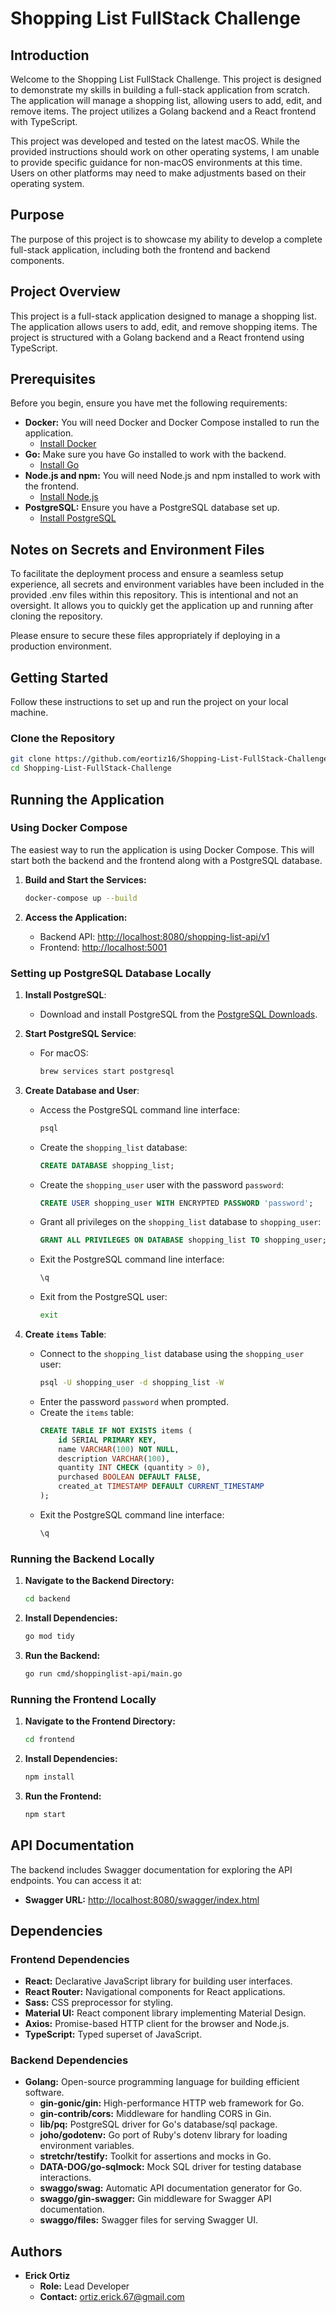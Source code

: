 
# Shopping List FullStack Challenge

## Introduction

Welcome to the Shopping List FullStack Challenge. This project is designed to demonstrate my skills in building a full-stack application from scratch. The application will manage a shopping list, allowing users to add, edit, and remove items. The project utilizes a Golang backend and a React frontend with TypeScript.

This project was developed and tested on the latest macOS. While the provided instructions should work on other operating systems, I am unable to provide specific guidance for non-macOS environments at this time. Users on other platforms may need to make adjustments based on their operating system.

## Purpose

The purpose of this project is to showcase my ability to develop a complete full-stack application, including both the frontend and backend components.

## Project Overview

This project is a full-stack application designed to manage a shopping list. The application allows users to add, edit, and remove shopping items. The project is structured with a Golang backend and a React frontend using TypeScript.

## Prerequisites

Before you begin, ensure you have met the following requirements:

- **Docker:** You will need Docker and Docker Compose installed to run the application.
    - [Install Docker](https://docs.docker.com/engine/install/)
- **Go:** Make sure you have Go installed to work with the backend.
    - [Install Go](https://go.dev/doc/install)
- **Node.js and npm:** You will need Node.js and npm installed to work with the frontend.
    - [Install Node.js](https://nodejs.org/en)
- **PostgreSQL:** Ensure you have a PostgreSQL database set up.
    - [Install PostgreSQL](https://www.postgresql.org/download/)

## Notes on Secrets and Environment Files

To facilitate the deployment process and ensure a seamless setup experience, all secrets and environment variables have been included in the provided .env files within this repository. This is intentional and not an oversight. It allows you to quickly get the application up and running after cloning the repository.

Please ensure to secure these files appropriately if deploying in a production environment.

## Getting Started

Follow these instructions to set up and run the project on your local machine.

### Clone the Repository

```sh
git clone https://github.com/eortiz16/Shopping-List-FullStack-Challenge.git
cd Shopping-List-FullStack-Challenge
```

## Running the Application

### Using Docker Compose

The easiest way to run the application is using Docker Compose. This will start both the backend and the frontend along with a PostgreSQL database.

1. **Build and Start the Services:**

    ```sh
    docker-compose up --build
    ```

2. **Access the Application:**

    - Backend API: [http://localhost:8080/shopping-list-api/v1](http://localhost:8080/shopping-list-api/v1)
    - Frontend: [http://localhost:5001](http://localhost:5001)

### Setting up PostgreSQL Database Locally

1. **Install PostgreSQL**:
   - Download and install PostgreSQL from the [PostgreSQL Downloads](https://www.postgresql.org/download/).

2. **Start PostgreSQL Service**:
   - For macOS:
     ```sh
     brew services start postgresql
     ```

3. **Create Database and User**:
   - Access the PostgreSQL command line interface:
     ```sh
     psql
     ```
   - Create the `shopping_list` database:
     ```sql
     CREATE DATABASE shopping_list;
     ```
   - Create the `shopping_user` user with the password `password`:
     ```sql
     CREATE USER shopping_user WITH ENCRYPTED PASSWORD 'password';
     ```
   - Grant all privileges on the `shopping_list` database to `shopping_user`:
     ```sql
     GRANT ALL PRIVILEGES ON DATABASE shopping_list TO shopping_user;
     ```
   - Exit the PostgreSQL command line interface:
     ```sql
     \q
     ```
   - Exit from the PostgreSQL user:
     ```sh
     exit
     ```

4. **Create `items` Table**:
   - Connect to the `shopping_list` database using the `shopping_user` user:
     ```sh
     psql -U shopping_user -d shopping_list -W
     ```
   - Enter the password `password` when prompted.
   - Create the `items` table:
     ```sql
     CREATE TABLE IF NOT EXISTS items (
         id SERIAL PRIMARY KEY,
         name VARCHAR(100) NOT NULL,
         description VARCHAR(100),
         quantity INT CHECK (quantity > 0),
         purchased BOOLEAN DEFAULT FALSE,
         created_at TIMESTAMP DEFAULT CURRENT_TIMESTAMP
     );
     ```
   - Exit the PostgreSQL command line interface:
     ```sql
     \q
     ```

### Running the Backend Locally

1. **Navigate to the Backend Directory:**

    ```sh
    cd backend
    ```

2. **Install Dependencies:**

    ```sh
    go mod tidy
    ```

3. **Run the Backend:**

    ```sh
    go run cmd/shoppinglist-api/main.go
    ```

### Running the Frontend Locally

1. **Navigate to the Frontend Directory:**

    ```sh
    cd frontend
    ```

2. **Install Dependencies:**

    ```sh
    npm install
    ```

3. **Run the Frontend:**

    ```sh
    npm start
    ```

## API Documentation

The backend includes Swagger documentation for exploring the API endpoints. You can access it at:

- **Swagger URL:** [http://localhost:8080/swagger/index.html](http://localhost:8080/swagger/index.html)

## Dependencies

### Frontend Dependencies

- **React:** Declarative JavaScript library for building user interfaces.
- **React Router:** Navigational components for React applications.
- **Sass:** CSS preprocessor for styling.
- **Material UI:** React component library implementing Material Design.
- **Axios:** Promise-based HTTP client for the browser and Node.js.
- **TypeScript:** Typed superset of JavaScript.

### Backend Dependencies

- **Golang:** Open-source programming language for building efficient software.
  - **gin-gonic/gin:** High-performance HTTP web framework for Go.
  - **gin-contrib/cors:** Middleware for handling CORS in Gin.
  - **lib/pq:** PostgreSQL driver for Go's database/sql package.
  - **joho/godotenv:** Go port of Ruby's dotenv library for loading environment variables.
  - **stretchr/testify:** Toolkit for assertions and mocks in Go.
  - **DATA-DOG/go-sqlmock:** Mock SQL driver for testing database interactions.
  - **swaggo/swag:** Automatic API documentation generator for Go.
  - **swaggo/gin-swagger:** Gin middleware for Swagger API documentation.
  - **swaggo/files:** Swagger files for serving Swagger UI.

## Authors

- **Erick Ortiz**
  - **Role:** Lead Developer
  - **Contact:** [ortiz.erick.67@gmail.com](mailto:ortiz.erick.67@gmail.com)
